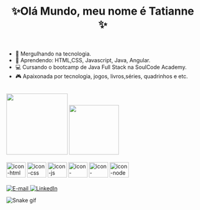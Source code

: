 

<h1 align=center>✨Olá Mundo, meu nome é Tatianne ✨</h1>

<br>


- 🔭 Mergulhando na tecnologia.
- 📖 Aprendendo: HTML,CSS, Javascript, Java, Angular.
- 💻 Cursando o bootcamp de Java Full Stack na SoulCode Academy.
- 🎮 Apaixonada por tecnologia, jogos, livros,séries, quadrinhos e etc.

<br>

<div >
  <img height="160em"  aligh="center" margin= "5px"src="https://github-readme-stats.vercel.app/api?username=tatiannecarv&show_icons=true&theme=dracula&include_all_commits=true&count_private=true"/> 
  
  <img height="130em"  aligh=center src="https://github-readme-stats.vercel.app/api/top-langs/?username=tatiannecarv&layout=compact&langs_count=7&theme=dracula"/>
  </a>
    </div>
    
  </br>
 
  
 <div >
 <img src="https://cdn.jsdelivr.net/gh/devicons/devicon/icons/html5/html5-original.svg" alt="icon-html" height="40" width="50" />
 <img src="https://cdn.jsdelivr.net/gh/devicons/devicon/icons/css3/css3-original.svg" alt="icon-css" height="40" width="50" />
 <img src="https://cdn.jsdelivr.net/gh/devicons/devicon/icons/javascript/javascript-original.svg" alt="icon-js" height="40" width="50 />
 <img src="https://cdn.jsdelivr.net/gh/devicons/devicon/icons/typescript/typescript-original.svg" alt="icon-ts" height="40" width="50" />  
 <img src="https://cdn.jsdelivr.net/gh/devicons/devicon/icons/bootstrap/bootstrap-original.svg"  alt="icon-bootstrap" height="40" width="50" />  
 <img src="https://cdn.jsdelivr.net/gh/devicons/devicon/icons/angularjs/angularjs-original.svg" alt="icon-angular" height="40" width="50" />
 <img src="https://cdn.jsdelivr.net/gh/devicons/devicon/icons/nodejs/nodejs-original-wordmark.svg" alt="icon-node" height="40" width="50" />  
</div>

<br> 
 
<div >
<a href="mailto:tatiannecarv@gmail.com"><img alt="E-mail" src="https://img.shields.io/badge/Gmail-D14836?style=for-the-badge&logo=gmail&logoColor=white"/>
</a>
<a href="https://www.linkedin.com/in/tatianne-carvalho-93b7aa241/" target="_blank">
 <img alt="LinkedIn" src="https://img.shields.io/badge/LinkedIn-0077B5?style=for-the-badge&logo=linkedin&logoColor=white"/>
</a>
</div>

                                                                                                                       
![Snake gif](https://github.com/tatiannecarv/tatiannecarv/blob/output/github-contribution-grid-snake.svg)



